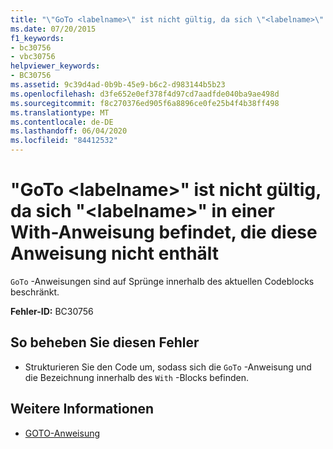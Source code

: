 ```yaml
---
title: "\"GoTo <labelname>\" ist nicht gültig, da sich \"<labelname>\" in einer With-Anweisung befindet, die diese Anweisung nicht enthält"
ms.date: 07/20/2015
f1_keywords:
- bc30756
- vbc30756
helpviewer_keywords:
- BC30756
ms.assetid: 9c39d4ad-0b9b-45e9-b6c2-d983144b5b23
ms.openlocfilehash: d3fe652e0ef378f4d97cd7aadfde040ba9ae498d
ms.sourcegitcommit: f8c270376ed905f6a8896ce0fe25b4f4b38ff498
ms.translationtype: MT
ms.contentlocale: de-DE
ms.lasthandoff: 06/04/2020
ms.locfileid: "84412532"
---
```

# <a name="goto-labelname-is-not-valid-because-labelname-is-inside-a-with-statement-that-does-not-contain-this-statement"></a>"GoTo \<labelname>" ist nicht gültig, da sich "\<labelname>" in einer With-Anweisung befindet, die diese Anweisung nicht enthält
`GoTo` -Anweisungen sind auf Sprünge innerhalb des aktuellen Codeblocks beschränkt.  
  
 **Fehler-ID:** BC30756  
  
## <a name="to-correct-this-error"></a>So beheben Sie diesen Fehler  
  
- Strukturieren Sie den Code um, sodass sich die `GoTo` -Anweisung und die Bezeichnung innerhalb des `With` -Blocks befinden.  
  
## <a name="see-also"></a>Weitere Informationen

- [GOTO-Anweisung](../language-reference/statements/goto-statement.md)
